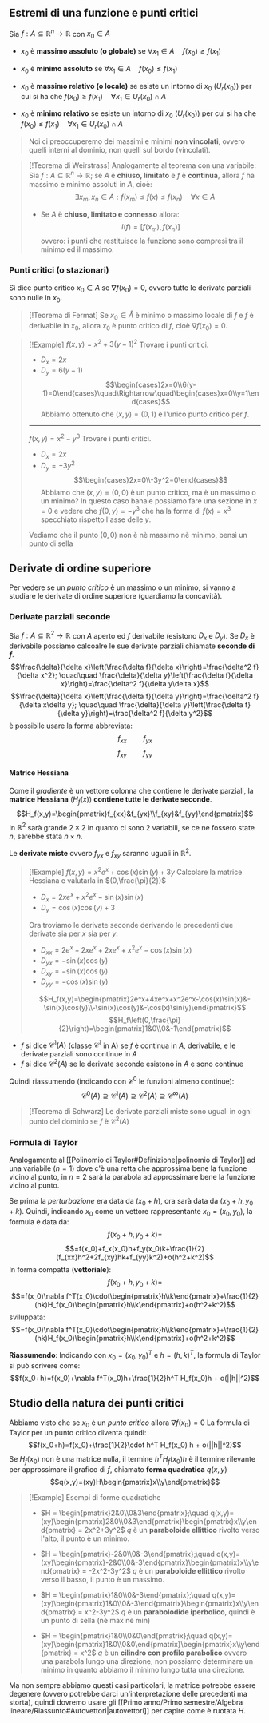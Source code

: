 ## Estremi di una funzione e punti critici
Sia $f:A\subseteq\mathbb{R}^n\to\mathbb{R}$ con $x_0\in A$
- $x_0$ è **massimo assoluto (o globale)** se $\forall x_1\in A\quad f(x_0)\geq f(x_1)$ 
- $x_0$ è **minimo assoluto** se $\forall x_1\in A\quad f(x_0)\leq f(x_1)$ 

- $x_0$ è **massimo relativo (o locale)** se esiste un intorno di $x_0$ ($U_r(x_0)$) per cui si ha che $f(x_0)\geq f(x_1)\quad \forall x_1\in U_r(x_0)\cap A$ 
- $x_0$ è **minimo relativo** se esiste un intorno di $x_0$ ($U_r(x_0)$) per cui si ha che $f(x_0)\leq f(x_1)\quad \forall x_1\in U_r(x_0)\cap A$ 

>Noi ci preoccuperemo dei massimi e minimi **non vincolati**, ovvero quelli interni al dominio, non quelli sul bordo (vincolati).

>[!Teorema di Weirstrass]
>Analogamente al teorema con una variabile:
>Sia $f: A\subseteq\mathbb{R}^n\to\mathbb{R}$; se $A$ è **chiuso, limitato** e $f$ è **continua**, allora $f$ ha massimo e minimo assoluti in $A$, cioè:
>$$\exists x_m, x_n\in A: f(x_m)\leq f(x)\leq f(x_n)\quad \forall x\in A$$
>- Se $A$ è **chiuso, limitato e connesso** allora:
>$$I(f)=[f(x_m), f(x_n)]$$ 
>ovvero: i punti che restituisce la funzione sono compresi tra il minimo ed il massimo.

### Punti critici (o stazionari)
Si dice punto critico $x_0 \in A$ se $\nabla f(x_0) = 0$, ovvero tutte le derivate parziali sono nulle in $x_0$.

>[!Teorema di Fermat]
>Se $x_0\in\mathring{A}$ è minimo o massimo locale di $f$ e $f$ è derivabile in $x_0$, allora $x_0$ è punto critico di $f$, cioè $\nabla f(x_0)=0$.
>


>[!Example]
>$f(x,y)=x^2+3(y-1)^2$
>Trovare i punti critici.
>
>- $D_x = 2x$
>- $D_y = 6(y-1)$
>$$\begin{cases}2x=0\\6(y-1)=0\end{cases}\quad\Rightarrow\quad\begin{cases}x=0\\y=1\end{cases}$$
>Abbiamo ottenuto che $(x,y)=(0,1)$ è l'unico punto critico per $f$.
>
>---
>$f(x,y)=x^2-y^3$
>Trovare i punti critici.
>
>- $D_x=2x$
>- $D_y = -3y^2$
>$$\begin{cases}2x=0\\-3y^2=0\end{cases}$$
>Abbiamo che $(x,y)=(0,0)$ è un punto critico, ma è un massimo o un minimo?
>In questo caso banale possiamo fare una sezione in $x=0$ e vedere che $f(0,y)=-y^3$  che ha la forma di $f(x)=x^3$ specchiato rispetto l'asse delle $y$.
>
>Vediamo che il punto $(0,0)$ non è nè massimo nè minimo, bensì un punto di sella

## Derivate di ordine superiore
Per vedere se un _punto critico_ è un massimo o un minimo, si vanno a studiare le derivate di ordine superiore (guardiamo la concavità).
### Derivate parziali seconde
Sia $f: A\subseteq\mathbb{R}^2\to\mathbb{R}$ con $A$ aperto ed $f$ derivabile (esistono $D_x$ e $D_y$).
Se $D_x$ è derivabile possiamo calcoalre le sue derivate parziali chiamate **seconde di $f$**.
$$\frac{\delta}{\delta x}\left(\frac{\delta f}{\delta x}\right)=\frac{\delta^2 f}{\delta x^2}; \quad\quad \frac{\delta}{\delta y}\left(\frac{\delta f}{\delta x}\right)=\frac{\delta^2 f}{\delta y\delta x}$$
$$\frac{\delta}{\delta x}\left(\frac{\delta f}{\delta y}\right)=\frac{\delta^2 f}{\delta x\delta y}; \quad\quad \frac{\delta}{\delta y}\left(\frac{\delta f}{\delta y}\right)=\frac{\delta^2 f}{\delta y^2}$$
è possibile usare la forma abbreviata:
$$f_{xx}\quad\quad f_{yx}$$
$$f_{xy}\quad\quad f_{yy}$$
#### Matrice Hessiana
Come il _gradiente_ è un vettore colonna che contiene le derivate parziali, la **matrice Hessiana** ($H_f(x)$) **contiene tutte le derivate seconde**.
$$H_f(x,y)=\begin{pmatrix}f_{xx}&f_{yx}\\f_{xy}&f_{yy}\end{pmatrix}$$
In $\mathbb{R}^2$ sarà grande $2\times 2$ in quanto ci sono $2$ variabili, se ce ne fossero state $n$, sarebbe stata $n\times n$.

Le **derivate miste** ovvero $f_{yx}$ e $f_{xy}$ saranno uguali in $\mathbb{R}^2$.

>[!Example]
>$f(x,y)=x^2e^x+\cos(x)\sin(y)+3y$
>Calcolare la matrice Hessiana e valutarla in $(0,\frac{\pi}{2})$ 
>- $D_x = 2xe^x+x^2e^x-\sin(x)\sin(x)$
>- $D_y=\cos(x)\cos(y)+3$
>
>Ora troviamo le derivate seconde derivando le precedenti due derivate sia per $x$ sia per $y$.
>- $D_{xx}=2e^x+2xe^x+2xe^x+x^2e^x-\cos(x)\sin(x)$
>- $D_{yx}=-\sin(x)\cos(y)$
>- $D_{xy}=-\sin(x)\cos(y)$
>- $D_{yy}=-\cos(x)\sin(y)$
>
>$$H_f(x,y)=\begin{pmatrix}2e^x+4xe^x+x^2e^x-\cos(x)\sin(x)&-\sin(x)\cos(y)\\-\sin(x)\cos(y)&-\cos(x)\sin(y)\end{pmatrix}$$
>$$H_f\left(0,\frac{\pi}{2}\right)=\begin{pmatrix}1&0\\0&-1\end{pmatrix}$$

- $f$ si dice $\mathcal{C}^1(A)$ (classe $\mathcal{C}^1$ in A) se $f$ è continua in $A$, derivabile, e le derivate parziali sono continue in $A$
- $f$ si dice $\mathcal{C}^2(A)$ se le derivate seconde esistono in $A$ e sono continue

Quindi riassumendo (indicando con $\mathcal{C}^0$ le funzioni almeno continue):
$$\mathcal{C}^0(A)\supseteq\mathcal{C}^1(A)\supseteq\mathcal{C}^2(A)\supseteq\mathcal{C}^\infty(A)$$
>[!Teorema di Schwarz]
>Le derivate parziali miste sono uguali in ogni punto del dominio se $f$ è $\mathcal{C}^2(A)$

### Formula di Taylor
Analogamente al [[Polinomio di Taylor#Definizione|polinomio di Taylor]] ad una variabile ($n=1$) dove c'è una retta che approssima bene la funzione vicino al punto, in $n=2$ sarà la parabola ad approssimare bene la funzione vicino al punto.

Se prima la _perturbazione_ era data da $(x_0+h)$, ora sarà data da $(x_0+h, y_0+k)$.
Quindi, indicando $x_0$ come un vettore rappresentante $x_0=(x_0,y_0)$, la formula è data da:
$$f(x_0+h,y_0+k)=$$
$$=f(x_0)+f_x(x_0)h+f_y(x_0)k+\frac{1}{2}(f_{xx}h^2+2f_{xy}hk+f_{yy}k^2)+o(h^2+k^2)$$
In forma compatta (**vettoriale**):
$$f(x_0+h,y_0+k)=$$
$$=f(x_0)\nabla f^T(x_0)\cdot\begin{pmatrix}h\\k\end{pmatrix}+\frac{1}{2}(hk)H_f(x_0)\begin{pmatrix}h\\k\end{pmatrix}+o(h^2+k^2)$$
sviluppata:
$$=f(x_0)\nabla f^T(x_0)\cdot\begin{pmatrix}h\\k\end{pmatrix}+\frac{1}{2}(hk)H_f(x_0)\begin{pmatrix}h\\k\end{pmatrix}+o(h^2+k^2)$$

**Riassumendo**:
Indicando con $x_0=(x_0,y_0)^T$ e $h=(h,k)^T$, la formula di Taylor si può scrivere come:
$$f(x_0+h)=f(x_0)+\nabla f^T(x_0)h+\frac{1}{2}h^T H_f(x_0)h + o(||h||^2)$$

## Studio della natura dei punti critici
Abbiamo visto che se $x_0$ è un _punto critico_ allora $\nabla f(x_0)=0$
La formula di Taylor per un punto critico diventa quindi:
$$f(x_0+h)=f(x_0)+\frac{1}{2}\cdot h^T H_f(x_0) h + o(||h||^2)$$
Se $H_f(x_0)$ non è una matrice nulla, il termine $h^TH_f(x_0)h$ è il termine rilevante per approssimare il grafico di $f$, chiamato **forma quadratica** $q(x,y)$
$$q(x,y)=(xy)H\begin{pmatrix}x\\y\end{pmatrix}$$
>[!Example]
>Esempi di forme quadratiche
>- $H = \begin{pmatrix}2&0\\0&3\end{pmatrix};\quad q(x,y)=(xy)\begin{pmatrix}2&0\\0&3\end{pmatrix}\begin{pmatrix}x\\y\end{pmatrix} = 2x^2+3y^2$
>$q$ è un **paraboloide ellittico** rivolto verso l'alto, il punto è un minimo.
>
>- $H = \begin{pmatrix}-2&0\\0&-3\end{pmatrix};\quad q(x,y)=(xy)\begin{pmatrix}-2&0\\0&-3\end{pmatrix}\begin{pmatrix}x\\y\end{pmatrix} = -2x^2-3y^2$
>$q$ è un **paraboloide ellittico** rivolto verso il basso, il punto è un massimo.
>
>- $H = \begin{pmatrix}1&0\\0&-3\end{pmatrix};\quad q(x,y)=(xy)\begin{pmatrix}1&0\\0&-3\end{pmatrix}\begin{pmatrix}x\\y\end{pmatrix} = x^2-3y^2$
>$q$ è un **parabolodide iperbolico**, quindi è un punto di sella (nè max nè min)
>
>- $H = \begin{pmatrix}1&0\\0&0\end{pmatrix};\quad q(x,y)=(xy)\begin{pmatrix}1&0\\0&0\end{pmatrix}\begin{pmatrix}x\\y\end{pmatrix} = x^2$
>$q$ è un **cilindro con profilo parabolico** ovvero una parabola lungo una direzione, non possiamo determinare un minimo in quanto abbiamo il minimo lungo tutta una direzione.

Ma non sempre abbiamo questi casi particolari, la matrice potrebbe essere degenere (ovvero potrebbe darci un'interpretazione delle precedenti ma storta), quindi dovremo usare gli [[Primo anno/Primo semestre/Algebra lineare/Riassunto#Autovettori|autovettori]] per capire come è ruotata $H$.
